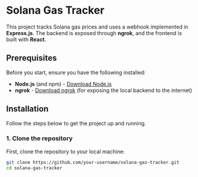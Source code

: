 # Solana Gas Tracker

This project tracks Solana gas prices and uses a webhook implemented in **Express.js**. The backend is exposed through **ngrok**, and the frontend is built with **React**.

## Prerequisites

Before you start, ensure you have the following installed:

- **Node.js** (and npm) - [Download Node.js](https://nodejs.org/)
- **ngrok** - [Download ngrok](https://ngrok.com/download) (for exposing the local backend to the internet)

## Installation

Follow the steps below to get the project up and running.

### 1. Clone the repository

First, clone the repository to your local machine:

```bash
git clone https://github.com/your-username/solana-gas-tracker.git
cd solana-gas-tracker
